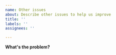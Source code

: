 ```yaml
---
name: Other issues
about: Describe other issues to help us improve
title: ''
labels: ''
assignees: ''

---
```


**What's the problem?**
